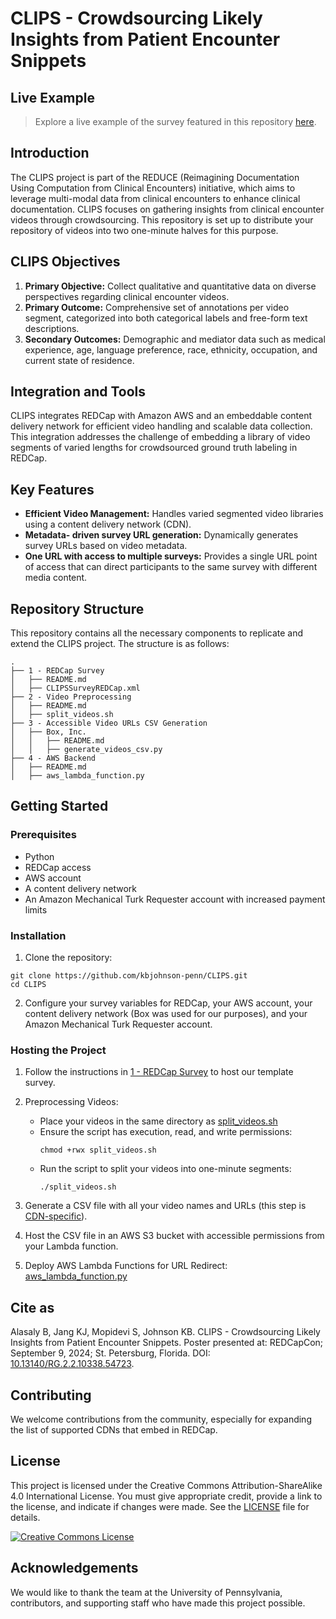 # CLIPS - Crowdsourcing Likely Insights from Patient Encounter Snippets

## Live Example
> Explore a live example of the survey featured in this repository [here](https://redcap.med.upenn.edu/surveys/?s=73N9R8PH4N3MEW4H&video_1=https://upenn.box.com/s/ninyxkukphe79m2urbwmw4wtzzsa3h4z&video_2=https://upenn.box.com/s/4z0b3r7g3yja1z8eg8rs2vkza60ztsqi&video_3=https://upenn.box.com/s/5chq6x32kp4i9fyhjbqxhfe55bp3edia&sp=7248391052).

## Introduction
The CLIPS project is part of the REDUCE (Reimagining Documentation Using Computation from Clinical Encounters) initiative, which aims to leverage multi-modal data from clinical encounters to enhance clinical documentation. CLIPS focuses on gathering insights from clinical encounter videos through crowdsourcing. This repository is set up to distribute your repository of videos into two one-minute halves for this purpose.

## CLIPS Objectives
1. **Primary Objective:** Collect qualitative and quantitative data on diverse perspectives regarding clinical encounter videos.
2. **Primary Outcome:** Comprehensive set of annotations per video segment, categorized into both categorical labels and free-form text descriptions.
3. **Secondary Outcomes:** Demographic and mediator data such as medical experience, age, language preference, race, ethnicity, occupation, and current state of residence.

## Integration and Tools
CLIPS integrates REDCap with Amazon AWS and an embeddable content delivery network for efficient video handling and scalable data collection. This integration addresses the challenge of embedding a library of video segments of varied lengths for crowdsourced ground truth labeling in REDCap.

## Key Features
- **Efficient Video Management:** Handles varied segmented video libraries using a content delivery network (CDN).
- **Metadata- driven survey URL generation:** Dynamically generates survey URLs based on video metadata.
- **One URL with access to multiple surveys:** Provides a single URL point of access that can direct participants to the same survey with different media content.

## Repository Structure
This repository contains all the necessary components to replicate and extend the CLIPS project. The structure is as follows:
```
.
├── 1 - REDCap Survey
│   ├── README.md
│   ├── CLIPSSurveyREDCap.xml
├── 2 - Video Preprocessing
│   ├── README.md
│   ├── split_videos.sh
├── 3 - Accessible Video URLs CSV Generation
│   ├── Box, Inc.
│   │   ├── README.md
│   │   ├── generate_videos_csv.py
├── 4 - AWS Backend
│   ├── README.md
│   ├── aws_lambda_function.py
```

## Getting Started
### Prerequisites
- Python
- REDCap access
- AWS account
- A content delivery network
- An Amazon Mechanical Turk Requester account with increased payment limits

### Installation
1. Clone the repository:
```
git clone https://github.com/kbjohnson-penn/CLIPS.git
cd CLIPS
```
2. Configure your survey variables for REDCap, your AWS account, your content delivery network (Box was used for our purposes), and your Amazon Mechanical Turk Requester account.

### Hosting the Project

1. Follow the instructions in [1 - REDCap Survey](https://github.com/kbjohnson-penn/CLIPS/tree/main/1%20-%20REDCap%20Survey) to host our template survey.

2. Preprocessing Videos:
    - Place your videos in the same directory as [split_videos.sh](https://github.com/kbjohnson-penn/CLIPS/blob/main/2%20-%20Video%20Preprocessing/split_videos.sh)
    - Ensure the script has execution, read, and write permissions:
        ```
        chmod +rwx split_videos.sh
        ```
    - Run the script to split your videos into one-minute segments:
        ```
        ./split_videos.sh
        ```

3. Generate a CSV file with all your video names and URLs (this step is [CDN-specific](https://github.com/kbjohnson-penn/CLIPS/tree/main/3%20-%20Accessible%20Video%20URLs%20CSV%20Generation)).

4. Host the CSV file in an AWS S3 bucket with accessible permissions from your Lambda function.

5. Deploy AWS Lambda Functions for URL Redirect: [aws_lambda_function.py](https://github.com/kbjohnson-penn/CLIPS/blob/main/4%20-%20AWS%20Backend/aws_lambda_function.py)

## Cite as

Alasaly B, Jang KJ, Mopidevi S, Johnson KB. CLIPS - Crowdsourcing Likely Insights from Patient Encounter Snippets. Poster presented at: REDCapCon; September 9, 2024; St. Petersburg, Florida. DOI: [10.13140/RG.2.2.10338.54723](https://doi.org/10.13140/RG.2.2.10338.54723).

## Contributing

We welcome contributions from the community, especially for expanding the list of supported CDNs that embed in REDCap.

## License

This project is licensed under the Creative Commons Attribution-ShareAlike 4.0 International License. You must give appropriate credit, provide a link to the license, and indicate if changes were made. See the [LICENSE](https://github.com/kbjohnson-penn/CLIPS/blob/main/LICENSE) file for details.

[![Creative Commons License](https://i.creativecommons.org/l/by-sa/4.0/88x31.png)](http://creativecommons.org/licenses/by-sa/4.0/)

## Acknowledgements

We would like to thank the team at the University of Pennsylvania, contributors, and supporting staff who have made this project possible.
